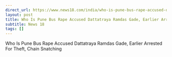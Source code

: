 ```yaml
---
direct_url: https://www.news18.com/india/who-is-pune-bus-rape-accused-dattatraya-ramdas-gade-a-criminal-out-on-bail-since-2019-9242991.html
layout: post
title: Who Is Pune Bus Rape Accused Dattatraya Ramdas Gade, Earlier Arrested For Theft, Chain Snatching 
subtitle: News 18
tags: []
---
```


Who Is Pune Bus Rape Accused Dattatraya Ramdas Gade, Earlier Arrested For Theft, Chain Snatching 
